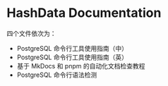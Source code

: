 # HashData Documentation

四个文件依次为：

-  PostgreSQL 命令行工具使用指南（中）
-  PostgreSQL 命令行工具使用指南（英）
-  基于 MkDocs 和 pnpm 的自动化文档检查教程
-  PostgreSQL 命令行语法检测
